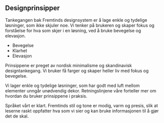 ## Designprinsipper

Tankegangen bak Fremtinds designsystem er å lage enkle og tydelige løsninger, som ikke skjuler noe. Vi tenker på brukeren og skaper fokus og forståelse for hva som skjer i en løsning, ved å bruke bevegelse og elevasjon.

-   Bevegelse
-   Klarhet
-   Elevasjon

Prinsippene er preget av nordisk minimalisme og skandinavisk designtankegang. Vi bruker få farger og skaper heller liv med fokus og bevegelse.

Vi lager enkle og tydelige løsninger, som har godt med luft mellom elementer unngår unødvendig dekor. Retningslinjene våre forteller mer om hvordan du bruker prinsippene i praksis.

Språket vårt er klart. Fremtinds stil og tone er modig, varm og presis, slik at leserne raskt oppfatter hva som vi sier og kan bruke informasjonen til å gjør det de skal.
